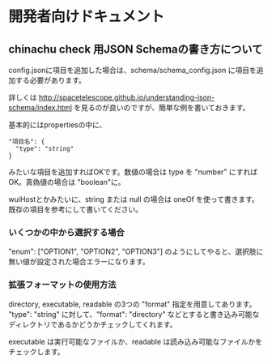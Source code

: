 # 開発者向けドキュメント

## chinachu check 用JSON Schemaの書き方について

config.jsonに項目を追加した場合は、schema/schema_config.json に項目を追加する必要があります。

詳しくは http://spacetelescope.github.io/understanding-json-schema/index.html を見るのが良いのですが、簡単な例を書いておきます。

基本的にはpropertiesの中に、
```
"項目名": {
  "type": "string"
}
```
みたいな項目を追加すればOKです。数値の場合は type を "number" にすればOK。真偽値の場合は "boolean"に。

wuiHostとかみたいに、string または null の場合は oneOf を使って書きます。既存の項目を参考にして書いてください。

### いくつかの中から選択する場合
"enum": ["OPTION1", "OPTION2", "OPTION3"] のようにしてやると、選択肢に無い値が設定された場合エラーになります。


### 拡張フォーマットの使用方法

directory, executable, readable の3つの "format" 指定を用意してあります。
"type": "string" に対して、"format": "directory" などとすると書き込み可能なディレクトリであるかどうかチェックしてくれます。

executable は実行可能なファイルか、readable は読み込み可能なファイルかをチェックします。

